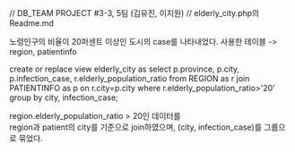 // DB_TEAM PROJECT #3-3, 5팀 (김유진, 이지원)
// elderly_city.php의 Readme.md

노령인구의 비율이 20퍼센트 이상인 도시의 case를 나타내었다.
사용한 테이블 -> region, patientinfo

create or replace view elderly_city as 
        select p.province, p.city, p.infection_case, r.elderly_population_ratio 
        from REGION as r join PATIENTINFO as p on r.city=p.city 
        where r.elderly_population_ratio>'20'
        group by city, infection_case;
        
 
region.elderly_population_ratio > 20인 데이터를  
region과 patient의 city를 기준으로 join하였으며,
(city, infection_case)를 그룹으로 묶었다.
